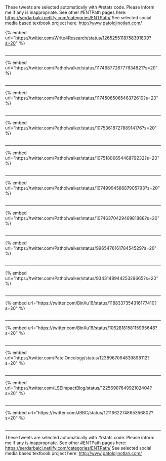 

These tweets are selected automatically with #rstats code. Please inform me if any is inappropriate.
See other #ENTPath pages here: https://serdarbalci.netlify.com/categories/ENTPath/ 
See selected social media based textbook project here: http://www.patolojinotlari.com/

{% embed url="https://twitter.com/Write4Research/status/1265255118758391809?s=20" %}<br>
<br>
<hr>
{% embed url="https://twitter.com/Patholwalker/status/1174687726777634821?s=20" %}<br>
<br>
<hr>
{% embed url="https://twitter.com/Patholwalker/status/1174506506546372610?s=20" %}<br>
<br>
<hr>
{% embed url="https://twitter.com/Patholwalker/status/1075361872788914176?s=20" %}<br>
<br>
<hr>
{% embed url="https://twitter.com/Patholwalker/status/1075180665446879232?s=20" %}<br>
<br>
<hr>
{% embed url="https://twitter.com/Patholwalker/status/1074999458687905793?s=20" %}<br>
<br>
<hr>
{% embed url="https://twitter.com/Patholwalker/status/1074637042946981888?s=20" %}<br>
<br>
<hr>
{% embed url="https://twitter.com/Patholwalker/status/996547616178454529?s=20" %}<br>
<br>
<hr>
{% embed url="https://twitter.com/Patholwalker/status/934314894425329665?s=20" %}<br>
<br>
<hr>
{% embed url="https://twitter.com/BinXu16/status/1188337354316177410?s=20" %}<br>
<br>
<hr>
{% embed url="https://twitter.com/BinXu16/status/1062818158115995648?s=20" %}<br>
<br>
<hr>
{% embed url="https://twitter.com/PatelOncology/status/1238967094839898112?s=20" %}<br>
<br>
<hr>
{% embed url="https://twitter.com/LSEImpactBlog/status/1225690764992102404?s=20" %}<br>
<br>
<hr>
{% embed url="https://twitter.com/JBBC/status/1211662274865356802?s=20" %}<br>
<br>
<hr>


These tweets are selected automatically with #rstats code. Please inform me if any is inappropriate.
See other #ENTPath pages here: https://serdarbalci.netlify.com/categories/ENTPath/ 
See selected social media based textbook project here: http://www.patolojinotlari.com/
